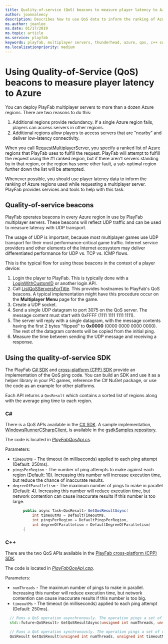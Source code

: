 ```yaml
---
title: Quality-of-service (QoS) beacons to measure player latency to Azure
author: joannaleecy
description: Describes how to use QoS data to inform the ranking of Azure regions used while requesting a multiplayer server.
ms.author: joanlee
ms.date: 01/17/2019
ms.topic: article
ms.service: playfab
keywords: playfab, multiplayer servers, thunderhead, azure, qos, c++ sdk
ms.localizationpriority: medium
---
```


# Using Quality-of-Service (QoS) beacons to measure player latency to Azure

You can deploy PlayFab multiplayer servers to more than a dozen Azure regions. There are two reasons to do this:

1. Additional regions provide redundancy. If a single Azure region fails, players can access servers in other regions.
2. Additional regions allow players to access servers that are "nearby" and deliver low-latency connectivity.

When you call [RequestMultiplayerServer](xref:titleid.playfabapi.com.multiplayer.multiplayerserver.requestmultiplayerserver), you specify a ranked list of Azure regions that PlayFab uses to fulfill the request. PlayFab will attempt to fulfill the request using the #1 ranked region, but if there aren't servers standing by in that region, or the region has some other fault, a sub-optimal region further down the list will be attempted.

Whenever possible, you should use player latency data to inform the ranking of Azure regions used while requesting a multiplayer server. PlayFab provides services and tools to help with this task.

## Quality-of-service beacons

PlayFab operates beacons in every Azure region in use by PlayFab multiplayer servers. These beacons will reflect UDP traffic and can be used to measure latency with UDP transport.

The usage of UDP is important, because most multiplayer games use UDP transport for their most performance-critical game traffic. Internet service providers and other elements of the Internet ecosystem may deliver differentiated performance for UDP vs. TCP vs. ICMP flows.

This is the typical flow for using these beacons in the context of a player device:

1. Login the player to PlayFab. This is typically done with a [LoginWithCustomID](xref:titleid.playfabapi.com.client.authentication.loginwithcustomid) or another login API.
2. Call [ListQoSServersForTitle](xref:titleid.playfabapi.com.multiplayer.multiplayerserver.listqosserversfortitle). This provides hostnames to PlayFab's QoS beacons. A typical implementation might have this procedure occur on the **Multiplayer Menu** page for the game.
3. Create a UDP socket.
4. Send a single UDP datagram to port 3075 on the QoS server. The message content must start with 0xFFFF (1111 1111 1111 1111).  
5. The server will reply with a single datagram, with the message contents having the first 2 bytes "flipped" to **0x0000** (0000 0000 0000 0000). The rest of the datagram contents will be copied from the initial ping.
6. Measure the time between sending the UDP message and receiving a response.

## Using the quality-of-service SDK
The PlayFab [C# SDK](https://github.com/PlayFab/CSharpSDK) and [cross-platform (CPP) SDK](https://github.com/PlayFab/XPlatCppSdk) provide an implementation of the QoS ping code. You can build an SDK and use it as a helper library in your PC games, reference the C# NuGet package, or use the code as an example for other platforms.

Each API returns a `QosResult` which contains a sorted list of regions along with the average ping time to each region.

### C#
There is a QoS APIs available in the [C# SDK](https://github.com/PlayFab/CSharpSDK). A sample implementation, [WindowsRunnerCSharpClient](https://github.com/PlayFab/gsdkSamples/tree/master/WindowsRunnerCSharp#running-the-client), is available in the [gsdkSamples repository](https://github.com/PlayFab/gsdkSamples).

The code is located in [*PlayFabQosApi.cs*](https://github.com/PlayFab/CSharpSDK/blob/master/PlayFabSDK/source/Qos/PlayFabQosApi.cs).

Parameters:
* `timeoutMs` - The timeout (in milliseconds) applied to each ping attempt (Default: 250ms). 
* `pingsPerRegion` - The number of ping attempts to make against each region (Default: 10). Increasing this number will increase execution time, but reduce the chance of inaccurate results.
* `degreeOfParallelism` - The maximum number of pings to make in parallel (Default: 4). Increasing this number will reduce execution time, but network contention can cause inaccurate results if this number is too large.

```csharp
        public async Task<QosResult> GetQosResultAsync(
            int timeoutMs = DefaultTimeoutMs,
            int pingsPerRegion = DefaultPingsPerRegion,
            int degreeOfParallelism = DefaultDegreeOfParallelism)
        {
```

### C++
There are the two QoS APIs available in the [PlayFab cross-platform (CPP) SDK](https://github.com/PlayFab/XPlatCppSdk).

The code is located in [*PlayFabQosApi.cpp*](https://github.com/PlayFab/XPlatCppSdk/blob/master/code/source/playfab/QoS/PlayFabQoSApi.cpp). 

Parameters:
* `numThreads` - The maximum number of pings to make in parallel. Increasing this number will reduce execution time, but network contention can cause inaccurate results if this number is too big.
* `timeoutMs` - The timeout (in milliseconds) applied to each ping attempt (Default: 250ms). 

```cpp
  // Runs a QoS operation asynchronously. The operation pings a set of datacenters and returns a result with average response times.
  std::future<QoSResult> GetQoSResultAsync(unsigned int numThreads, unsigned int timeoutMs = DEFAULT_TIMEOUT_MS);

  // Runs a QoS operation synchronously. The operation pings a set of datacenters and returns a result with average response times.
  QoSResult GetQoSResult(unsigned int numThreads, unsigned int timeoutMs = DEFAULT_TIMEOUT_MS);
```
